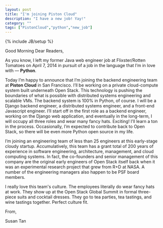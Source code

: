 ```yaml
---
layout: post
title: "I'm joining Piston Cloud"
description: "I have a new job! Yay!"
category: ""
tags: ["PistonCloud","python","new_job"]
---
```

{% include JB/setup %}

Good Morning Dear Readers,

As you know, I left my former Java web engineer job at Flixster/Rotten Tomatoes on April 7, 2014 in pursuit of a job in the language that I’m in love with — **Python**.


Today I’m happy to announce that I’m joining the backend engineering team at **Piston Cloud** in San Francisco. I’ll be working on a private cloud-compute system built underneath Open Stack. This technology is pushing the boundaries of what is possible with distributed systems engineering and scalable VMs. The backend system is 100% in Python, of course. I will be a Django backend engineer, a distributed systems engineer, and a front-end Javascript engineer. I’ll start off in the first role as a backend engineer, working on the Django web application, and eventually in the long-term, I will occupy all three roles and wear many fancy hats. Exciting! I’ll learn a ton in the process. Occasionally, I’m expected to contribute back to Open Stack, so there will be even more Python open source in my life.


I’m joining an engineering team of less than 25 engineers at this early-stage cloudy startup. Accumulatively, this team has a grant total of 200 years of experience in software engineering, architecture, management, and cloud computing systems. In fact, the co-founders and senior management of this company are the original early engineers of Open Stack itself back when it was an experimental research project that grew from R+D at NASA. A number of the engineering managers also happen to be PSF board members.


I really love this team's culture. The employees literally do wear fancy hats at work. They show up at the Open Stack Global Summit in formal three-piece suits and cocktail dresses. They go to tea parties, tea tastings, and wine tastings together. Perfect culture fit.

From,


Susan Tan